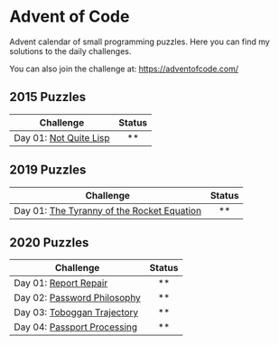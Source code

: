 # Advent of Code

Advent calendar of small programming puzzles. 
Here you can find my solutions to the daily challenges.

You can also join the challenge at: https://adventofcode.com/

## 2015 Puzzles

| Challenge                                                                        | Status |
| -------------------------------------------------------------------------------- | :----: |
| Day 01: [Not Quite Lisp](http://adventofcode.com/2015/day/1) |  \*\*  |

## 2019 Puzzles

| Challenge                                                                        | Status |
| -------------------------------------------------------------------------------- | :----: |
| Day 01: [The Tyranny of the Rocket Equation](http://adventofcode.com/2019/day/1) |  \*\*  |

## 2020 Puzzles

| Challenge                                                                        | Status |
| -------------------------------------------------------------------------------- | :----: |
| Day 01: [Report Repair](http://adventofcode.com/2020/day/1) |  \*\*  |
| Day 02: [Password Philosophy](http://adventofcode.com/2020/day/2) |  \*\*  |
| Day 03: [Toboggan Trajectory](http://adventofcode.com/2020/day/3) |  \*\*  |
| Day 04: [Passport Processing](http://adventofcode.com/2020/day/4) |  \*\*  |